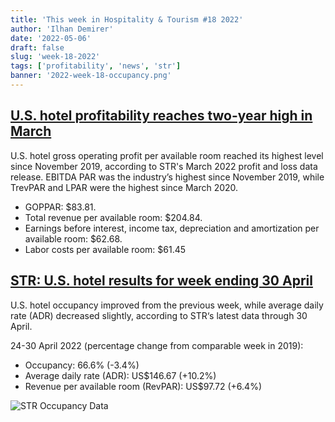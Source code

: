 ```yaml
---
title: 'This week in Hospitality & Tourism #18 2022'
author: 'Ilhan Demirer'
date: '2022-05-06'
draft: false
slug: 'week-18-2022'
tags: ['profitability', 'news', 'str']
banner: '2022-week-18-occupancy.png'
---
```


## [U.S. hotel profitability reaches two-year high in March](https://www.hotelmanagement.net/operate/us-hotel-profitability-reaches-two-year-high-march)

U.S. hotel gross operating profit per available room reached its highest level since November 2019, according to STR's March 2022 profit and loss data release. EBITDA PAR was the industry’s highest since November 2019, while TrevPAR and LPAR were the highest since March 2020.

- GOPPAR: $83.81.
- Total revenue per available room: $204.84.
- Earnings before interest, income tax, depreciation and amortization per available room: $62.68.
- Labor costs per available room: $61.45

## [STR: U.S. hotel results for week ending 30 April](https://str.com/press-release/str-us-hotel-results-week-ending-30-april)

U.S. hotel occupancy improved from the previous week, while average daily rate (ADR) decreased slightly, according to STR‘s latest data through 30 April.

24-30 April 2022 (percentage change from comparable week in 2019):

- Occupancy: 66.6% (-3.4%)
- Average daily rate (ADR): US$146.67 (+10.2%)
- Revenue per available room (RevPAR): US$97.72 (+6.4%)

![STR Occupancy Data](/images/blogimages/2022-week-18-occupancy.png)
